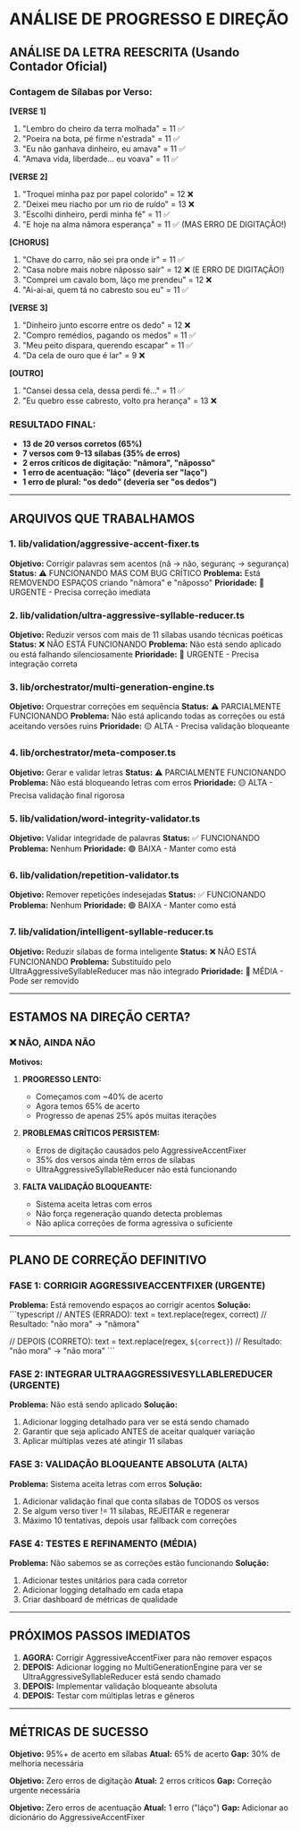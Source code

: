 # ANÁLISE DE PROGRESSO E DIREÇÃO

## ANÁLISE DA LETRA REESCRITA (Usando Contador Oficial)

### Contagem de Sílabas por Verso:

**[VERSE 1]**
1. "Lembro do cheiro da terra molhada" = 11 ✅
2. "Poeira na bota, pé firme n'estrada" = 11 ✅
3. "Eu não ganhava dinheiro, eu amava" = 11 ✅
4. "Amava vida, liberdade... eu voava" = 11 ✅

**[VERSE 2]**
1. "Troquei minha paz por papel colorido" = 12 ❌
2. "Deixei meu riacho por um rio de ruído" = 13 ❌
3. "Escolhi dinheiro, perdi minha fé" = 11 ✅
4. "E hoje na alma nãmora esperança" = 11 ✅ (MAS ERRO DE DIGITAÇÃO!)

**[CHORUS]**
1. "Chave do carro, não sei pra onde ir" = 11 ✅
2. "Casa nobre mais nobre nãposso sair" = 12 ❌ (E ERRO DE DIGITAÇÃO!)
3. "Comprei um cavalo bom, láço me prendeu" = 12 ❌
4. "Ai-ai-ai, quem tá no cabresto sou eu" = 11 ✅

**[VERSE 3]**
1. "Dinheiro junto escorre entre os dedo" = 12 ❌
2. "Compro remédios, pagando os medos" = 11 ✅
3. "Meu peito dispara, querendo escapar" = 11 ✅
4. "Da cela de ouro que é lar" = 9 ❌

**[OUTRO]**
1. "Cansei dessa cela, dessa perdi fé..." = 11 ✅
2. "Eu quebro esse cabresto, volto pra herança" = 13 ❌

### RESULTADO FINAL:
- **13 de 20 versos corretos (65%)**
- **7 versos com 9-13 sílabas (35% de erros)**
- **2 erros críticos de digitação: "nãmora", "nãposso"**
- **1 erro de acentuação: "láço" (deveria ser "laço")**
- **1 erro de plural: "os dedo" (deveria ser "os dedos")**

---

## ARQUIVOS QUE TRABALHAMOS

### 1. **lib/validation/aggressive-accent-fixer.ts**
**Objetivo:** Corrigir palavras sem acentos (nã → não, seguranç → segurança)
**Status:** ⚠️ FUNCIONANDO MAS COM BUG CRÍTICO
**Problema:** Está REMOVENDO ESPAÇOS criando "nãmora" e "nãposso"
**Prioridade:** 🔴 URGENTE - Precisa correção imediata

### 2. **lib/validation/ultra-aggressive-syllable-reducer.ts**
**Objetivo:** Reduzir versos com mais de 11 sílabas usando técnicas poéticas
**Status:** ❌ NÃO ESTÁ FUNCIONANDO
**Problema:** Não está sendo aplicado ou está falhando silenciosamente
**Prioridade:** 🔴 URGENTE - Precisa integração correta

### 3. **lib/orchestrator/multi-generation-engine.ts**
**Objetivo:** Orquestrar correções em sequência
**Status:** ⚠️ PARCIALMENTE FUNCIONANDO
**Problema:** Não está aplicando todas as correções ou está aceitando versões ruins
**Prioridade:** 🟡 ALTA - Precisa validação bloqueante

### 4. **lib/orchestrator/meta-composer.ts**
**Objetivo:** Gerar e validar letras
**Status:** ⚠️ PARCIALMENTE FUNCIONANDO
**Problema:** Não está bloqueando letras com erros
**Prioridade:** 🟡 ALTA - Precisa validação final rigorosa

### 5. **lib/validation/word-integrity-validator.ts**
**Objetivo:** Validar integridade de palavras
**Status:** ✅ FUNCIONANDO
**Problema:** Nenhum
**Prioridade:** 🟢 BAIXA - Manter como está

### 6. **lib/validation/repetition-validator.ts**
**Objetivo:** Remover repetições indesejadas
**Status:** ✅ FUNCIONANDO
**Problema:** Nenhum
**Prioridade:** 🟢 BAIXA - Manter como está

### 7. **lib/validation/intelligent-syllable-reducer.ts**
**Objetivo:** Reduzir sílabas de forma inteligente
**Status:** ❌ NÃO ESTÁ FUNCIONANDO
**Problema:** Substituído pelo UltraAggressiveSyllableReducer mas não integrado
**Prioridade:** 🔵 MÉDIA - Pode ser removido

---

## ESTAMOS NA DIREÇÃO CERTA?

### ❌ NÃO, AINDA NÃO

**Motivos:**

1. **PROGRESSO LENTO:**
   - Começamos com ~40% de acerto
   - Agora temos 65% de acerto
   - Progresso de apenas 25% após muitas iterações

2. **PROBLEMAS CRÍTICOS PERSISTEM:**
   - Erros de digitação causados pelo AggressiveAccentFixer
   - 35% dos versos ainda têm erros de sílabas
   - UltraAggressiveSyllableReducer não está funcionando

3. **FALTA VALIDAÇÃO BLOQUEANTE:**
   - Sistema aceita letras com erros
   - Não força regeneração quando detecta problemas
   - Não aplica correções de forma agressiva o suficiente

---

## PLANO DE CORREÇÃO DEFINITIVO

### FASE 1: CORRIGIR AGGRESSIVEACCENTFIXER (URGENTE)
**Problema:** Está removendo espaços ao corrigir acentos
**Solução:**
\`\`\`typescript
// ANTES (ERRADO):
text = text.replace(regex, correct)
// Resultado: "não mora" → "nãmora"

// DEPOIS (CORRETO):
text = text.replace(regex, ` ${correct} `)
// Resultado: "não mora" → "não mora"
\`\`\`

### FASE 2: INTEGRAR ULTRAAGGRESSIVESYLLABLEREDUCER (URGENTE)
**Problema:** Não está sendo aplicado
**Solução:**
1. Adicionar logging detalhado para ver se está sendo chamado
2. Garantir que seja aplicado ANTES de aceitar qualquer variação
3. Aplicar múltiplas vezes até atingir 11 sílabas

### FASE 3: VALIDAÇÃO BLOQUEANTE ABSOLUTA (ALTA)
**Problema:** Sistema aceita letras com erros
**Solução:**
1. Adicionar validação final que conta sílabas de TODOS os versos
2. Se algum verso tiver != 11 sílabas, REJEITAR e regenerar
3. Máximo 10 tentativas, depois usar fallback com correções

### FASE 4: TESTES E REFINAMENTO (MÉDIA)
**Problema:** Não sabemos se as correções estão funcionando
**Solução:**
1. Adicionar testes unitários para cada corretor
2. Adicionar logging detalhado em cada etapa
3. Criar dashboard de métricas de qualidade

---

## PRÓXIMOS PASSOS IMEDIATOS

1. **AGORA:** Corrigir AggressiveAccentFixer para não remover espaços
2. **DEPOIS:** Adicionar logging no MultiGenerationEngine para ver se UltraAggressiveSyllableReducer está sendo chamado
3. **DEPOIS:** Implementar validação bloqueante absoluta
4. **DEPOIS:** Testar com múltiplas letras e gêneros

---

## MÉTRICAS DE SUCESSO

**Objetivo:** 95%+ de acerto em sílabas
**Atual:** 65% de acerto
**Gap:** 30% de melhoria necessária

**Objetivo:** Zero erros de digitação
**Atual:** 2 erros críticos
**Gap:** Correção urgente necessária

**Objetivo:** Zero erros de acentuação
**Atual:** 1 erro ("láço")
**Gap:** Adicionar ao dicionário do AggressiveAccentFixer
